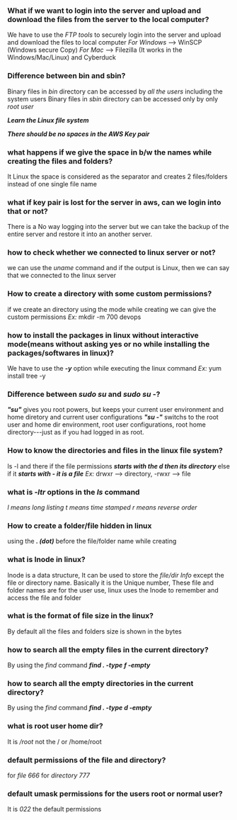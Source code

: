 ### **What if we want to login into the server and upload and download the files from the server to the local computer?**
We have to use the *FTP tools* to securely login into the server and upload and download the files to local computer
*For Windows* --> WinSCP (Windows secure Copy)
*For Mac* --> Filezilla (It works in the Windows/Mac/Linux) and Cyberduck

### Difference between bin and sbin?
Binary files in *bin* directory can be accessed by *all the users* including the system users
Binary files in *sbin* directory can be accessed only by only *root user*


***Learn the Linux file system*** 


***There should be no spaces in the AWS Key pair***


### what happens if we give the space in b/w the names while creating the files and folders?
It Linux the space is considered as the separator and creates 2 files/folders instead of one single file name

### what if key pair is lost for the server in aws, can we login into that or not?
There is a No way logging into the server but we can take the backup of the entire server and restore it into an another server.

### how to check whether we connected to linux server or not?
we can use the *uname* command and if the output is Linux, then we can say that we connected to the linux server

### How to create a directory with some custom permissions?
if we create an directory using the mode while creating we can give the custom permissions
*Ex:* mkdir -m 700 devops 

### how to install the packages in linux without interactive mode(means without asking yes or no while installing the packages/softwares in linux)?
We have to use the ***-y*** option while executing the linux command
*Ex:* yum install tree -y

### Difference between *sudo su* and *sudo su -*?
***"su"*** gives you root powers, but keeps your current user environment and home diretory and current user configurations
***"su -"*** switchs to the root user and home dir environment, root user configurations, root home directory---just as if you had logged in as root.


### How to know the directories and files in the linux file system? 
ls -l and there if the file permissions ***starts with the d then its directory*** else if it ***starts with - it is a file***
*Ex:* drwxr --> directory, -rwxr --> file

### what is *-ltr* options in the *ls* command
*l means long listing*
*t means time stamped*
*r means reverse order*

### How to create a folder/file hidden in linux
using the ***. (dot)*** before the file/folder name while creating

### what is Inode in linux?
Inode is a data structure, It can be used to store the *file/dir Info* except the file or directory name. Basically it is the Unique number, These file and folder names are for the user use, linux uses the Inode to remember and access the file and folder 

### what is the format of file size in the linux?
By default all the files and folders size is shown in the bytes

### how to search all the empty files in the current directory?
By using the *find* command ***find . -type f -empty***  

### how to search all the empty directories in the current directory?
By using the *find* command ***find . -type d -empty***  

### what is root user home dir?
It is */root* not the / or /home/root

### default permissions of the file and directory?
for *file 666*
for *directory 777*

### default umask permissions for the users root or normal user?
It is *022* the default permissions




